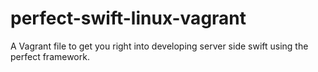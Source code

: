 # perfect-swift-linux-vagrant
A Vagrant file to get you right into developing server side swift using the perfect framework. 

